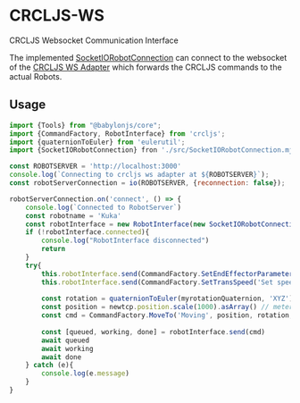 # CRCLJS-WS
CRCLJS Websocket Communication Interface

The implemented [SocketIORobotConnection](https://github.com/PRIARobotics/CRCLJS-WS/main/SocketIORobotConnection.mjs) can connect to the websocket of the [CRCLJS WS Adapter](https://github.com/PRIARobotics/CRCLJS-WSAdapter) which forwards the CRCLJS commands to the actual Robots.

## Usage

```javascript
import {Tools} from "@babylonjs/core";
import {CommandFactory, RobotInterface} from 'crcljs';
import {quaternionToEuler} from 'eulerutil';
import {SocketIORobotConnection} fron './src/SocketIORobotConnection.mjs'

const ROBOTSERVER = 'http://localhost:3000'
console.log(`Connecting to crcljs ws adapter at ${ROBOTSERVER}`);
const robotServerConnection = io(ROBOTSERVER, {reconnection: false});

robotServerConnection.on('connect', () => {
    console.log(`Connected to RobotServer`)
    const robotname = 'Kuka'
    const robotInterface = new RobotInterface(new SocketIORobotConnection(robotname, robotServerConnection))
    if (!robotInterface.connected){
        console.log("RobotInterface disconnected")
        return
    }
    try{
        this.robotInterface.send(CommandFactory.SetEndEffectorParameters("Using Gripper 0", 0))
        this.robotInterface.send(CommandFactory.SetTransSpeed('Set speed to 10 percent', 0.1)
        
        const rotation = quaternionToEuler(myrotationQuaternion, 'XYZ').asArray().map(Tools.ToDegrees).reverse()
        const position = newtcp.position.scale(1000).asArray() // meter to millimeter
        const cmd = CommandFactory.MoveTo('Moving', position, rotation, false, false)
        
        const [queued, working, done] = robotInterface.send(cmd)
        await queued
        await working
        await done
    } catch (e){
        console.log(e.message)
    }
}
```
